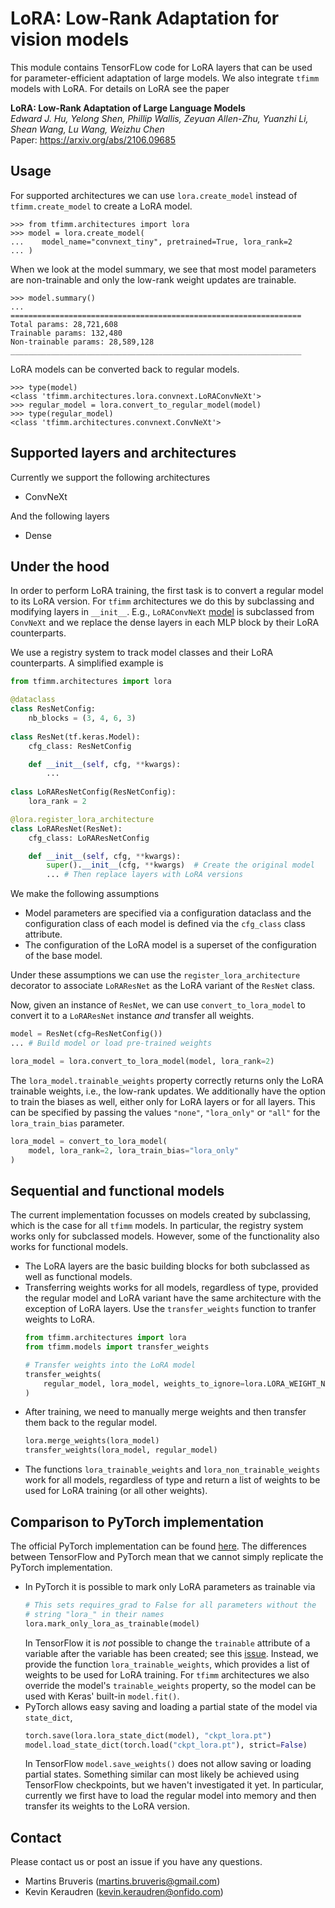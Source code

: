 # LoRA: Low-Rank Adaptation for vision models

This module contains TensorFLow code for LoRA layers that can be used for 
parameter-efficient adaptation of large models. We also integrate `tfimm` models
with LoRA. For details on LoRA see the paper

**LoRA: Low-Rank Adaptation of Large Language Models**  
*Edward J. Hu, Yelong Shen, Phillip Wallis, Zeyuan Allen-Zhu, Yuanzhi Li, Shean Wang, 
Lu Wang, Weizhu Chen*  
Paper: https://arxiv.org/abs/2106.09685  

## Usage

For supported architectures we can use `lora.create_model` instead of 
`tfimm.create_model` to create a LoRA model.

```
>>> from tfimm.architectures import lora
>>> model = lora.create_model(
...    model_name="convnext_tiny", pretrained=True, lora_rank=2
... )
```

When we look at the model summary, we see that most model parameters are non-trainable 
and only the low-rank weight updates are trainable.

```
>>> model.summary()
...
=================================================================
Total params: 28,721,608
Trainable params: 132,480
Non-trainable params: 28,589,128
_________________________________________________________________
```

LoRA models can be converted back to regular models.

```
>>> type(model)
<class 'tfimm.architectures.lora.convnext.LoRAConvNeXt'>
>>> regular_model = lora.convert_to_regular_model(model)
>>> type(regular_model)
<class 'tfimm.architectures.convnext.ConvNeXt'>
```

## Supported layers and architectures

Currently we support the following architectures

- ConvNeXt

And the following layers

- Dense

## Under the hood

In order to perform LoRA training, the first task is to convert a regular model to its
LoRA version. For `tfimm` architectures we do this by subclassing and modifying layers
in `__init__`. E.g., `LoRAConvNeXt` [model](convnext.py) is subclassed from 
`ConvNeXt` and we replace the dense layers in each MLP block by their LoRA counterparts.

We use a registry system to track model classes and their LoRA counterparts. A 
simplified example is

```python
from tfimm.architectures import lora

@dataclass
class ResNetConfig:
    nb_blocks = (3, 4, 6, 3)
    
class ResNet(tf.keras.Model):
    cfg_class: ResNetConfig

    def __init__(self, cfg, **kwargs):
        ...
    
class LoRAResNetConfig(ResNetConfig):
    lora_rank = 2

@lora.register_lora_architecture
class LoRAResNet(ResNet):
    cfg_class: LoRAResNetConfig

    def __init__(self, cfg, **kwargs):
        super().__init__(cfg, **kwargs)  # Create the original model
        ... # Then replace layers with LoRA versions
```

We make the following assumptions

- Model parameters are specified via a configuration dataclass and the configuration 
  class of each model is defined via the `cfg_class` class attribute.
- The configuration of the LoRA model is a superset of the configuration of the base
  model.

Under these assumptions we can use the `register_lora_architecture` decorator to
associate `LoRAResNet` as the LoRA variant of the `ResNet` class.

Now, given an instance of `ResNet`, we can use `convert_to_lora_model` to convert
it to a `LoRAResNet` instance _and_ transfer all weights.

```python
model = ResNet(cfg=ResNetConfig())
... # Build model or load pre-trained weights

lora_model = lora.convert_to_lora_model(model, lora_rank=2)
```

The `lora_model.trainable_weights` property correctly returns only the LoRA trainable
weights, i.e., the low-rank updates. We additionally have the option to train the
biases as well, either only for LoRA layers or for all layers. This can be specified
by passing the values `"none"`, `"lora_only"` or  `"all"` for the `lora_train_bias` 
parameter.

```python
lora_model = convert_to_lora_model(
    model, lora_rank=2, lora_train_bias="lora_only"
)
```

## Sequential and functional models

The current implementation focusses on models created by subclassing, which is the case
for all `tfimm` models. In particular, the registry system works only for subclassed
models. However, some of the functionality also works for functional models.

- The LoRA layers are the basic building blocks for both subclassed as well as 
  functional models.
- Transferring weights works for all models, regardless of type, provided the regular
  model and LoRA variant have the same architecture with the exception of LoRA layers.
  Use the `transfer_weights` function to tranfer weights to LoRA.
  ```python
  from tfimm.architectures import lora
  from tfimm.models import transfer_weights
  
  # Transfer weights into the LoRA model
  transfer_weights(
      regular_model, lora_model, weights_to_ignore=lora.LORA_WEIGHT_NAMES
  )
  ```
- After training, we need to manually merge weights and then transfer them back to the
  regular model.
  ```python
  lora.merge_weights(lora_model)
  transfer_weights(lora_model, regular_model)
  ```
- The functions `lora_trainable_weights` and `lora_non_trainable_weights` work for all
  models, regardless of type and return a list of weights to be used for LoRA training
  (or all other weights).

## Comparison to PyTorch implementation

The official PyTorch implementation can be found 
[here](https://github.com/microsoft/LoRA/tree/main). The differences between TensorFlow
and PyTorch mean that we cannot simply replicate the PyTorch implementation.

- In PyTorch it is possible to mark only LoRA parameters as trainable via
  ```python
  # This sets requires_grad to False for all parameters without the 
  # string "lora_" in their names
  lora.mark_only_lora_as_trainable(model)
  ```
  In TensorFlow it is _not_ possible to change the `trainable` attribute of a variable
  after the variable has been created; see this
  [issue](https://github.com/tensorflow/tensorflow/issues/47597). Instead, we provide 
  the function `lora_trainable_weights`, which provides a list of weights to be used 
  for LoRA training. For `tfimm` architectures we also override the model's 
  `trainable_weights` property, so the model can be used with Keras' built-in 
  `model.fit()`.
- PyTorch allows easy saving and loading a partial state of the model via `state_dict`,
  ```python
  torch.save(lora.lora_state_dict(model), "ckpt_lora.pt")
  model.load_state_dict(torch.load("ckpt_lora.pt"), strict=False)
  ```
  In TensorFlow `model.save_weights()` does not allow saving or loading partial states.
  Something similar can most likely be achieved using TensorFlow checkpoints, but we
  haven't investigated it yet. In particular, currently we first have to load the
  regular model into memory and then transfer its weights to the LoRA version.

## Contact

Please contact us or post an issue if you have any questions.

* Martins Bruveris (martins.bruveris@gmail.com)
* Kevin Keraudren (kevin.keraudren@onfido.com)
